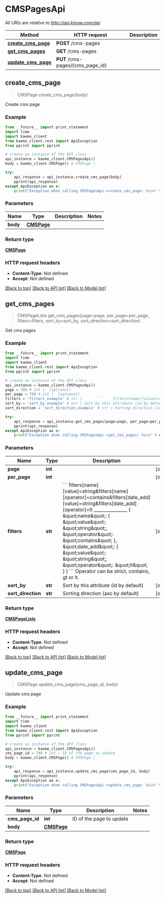 # CMSPagesApi

All URIs are relative to *http://api.kinow.com/api*

Method | HTTP request | Description
------------- | ------------- | -------------
[**create_cms_page**](#create_cms_page) | **POST** /cms-pages | 
[**get_cms_pages**](#get_cms_pages) | **GET** /cms-pages | 
[**update_cms_page**](#update_cms_page) | **PUT** /cms-pages/{cms_page_id} | 


## **create_cms_page**
> CMSPage create_cms_page(body)



Create cms page

### Example 
```python
from __future__ import print_statement
import time
import kaemo_client
from kaemo_client.rest import ApiException
from pprint import pprint

# create an instance of the API class
api_instance = kaemo_client.CMSPagesApi()
body = kaemo_client.CMSPage() # CMSPage | 

try: 
    api_response = api_instance.create_cms_page(body)
    pprint(api_response)
except ApiException as e:
    print("Exception when calling CMSPagesApi->create_cms_page: %s\n" % e)
```

### Parameters

Name | Type | Description  | Notes
------------- | ------------- | ------------- | -------------
 **body** | [**CMSPage**](#CMSPage)|  | 

### Return type

[**CMSPage**](#CMSPage)

### HTTP request headers

 - **Content-Type**: Not defined
 - **Accept**: Not defined

[[Back to top]](#) [[Back to API list]](#documentation-for-api-endpoints) [[Back to Model list]](#documentation-for-models)

## **get_cms_pages**
> CMSPageLists get_cms_pages(page=page, per_page=per_page, filters=filters, sort_by=sort_by, sort_direction=sort_direction)



Get cms pages

### Example 
```python
from __future__ import print_statement
import time
import kaemo_client
from kaemo_client.rest import ApiException
from pprint import pprint

# create an instance of the API class
api_instance = kaemo_client.CMSPagesApi()
page = 789 # int |  (optional)
per_page = 789 # int |  (optional)
filters = 'filters_example' # str |      ```     filters[name][value]=string&filters[name][operator]=contains&filters[date_add][value]=string&filters[date_add][operator]=lt     _______________      {     \"name\": {     \"value\": \"string\",     \"operator\": \"contains\"     },     \"date_add\": {     \"value\": \"string\",     \"operator\": \"lt\"     }     } ```     Operator can be strict, contains, gt or lt. (optional)
sort_by = 'sort_by_example' # str | Sort by this attribute (id by default) (optional)
sort_direction = 'sort_direction_example' # str | Sorting direction (asc by default) (optional)

try: 
    api_response = api_instance.get_cms_pages(page=page, per_page=per_page, filters=filters, sort_by=sort_by, sort_direction=sort_direction)
    pprint(api_response)
except ApiException as e:
    print("Exception when calling CMSPagesApi->get_cms_pages: %s\n" % e)
```

### Parameters

Name | Type | Description  | Notes
------------- | ------------- | ------------- | -------------
 **page** | **int**|  | [optional] 
 **per_page** | **int**|  | [optional] 
 **filters** | **str**|      &#x60;&#x60;&#x60;     filters[name][value]&#x3D;string&amp;filters[name][operator]&#x3D;contains&amp;filters[date_add][value]&#x3D;string&amp;filters[date_add][operator]&#x3D;lt     _______________      {     \&quot;name\&quot;: {     \&quot;value\&quot;: \&quot;string\&quot;,     \&quot;operator\&quot;: \&quot;contains\&quot;     },     \&quot;date_add\&quot;: {     \&quot;value\&quot;: \&quot;string\&quot;,     \&quot;operator\&quot;: \&quot;lt\&quot;     }     } &#x60;&#x60;&#x60;     Operator can be strict, contains, gt or lt. | [optional] 
 **sort_by** | **str**| Sort by this attribute (id by default) | [optional] 
 **sort_direction** | **str**| Sorting direction (asc by default) | [optional] 

### Return type

[**CMSPageLists**](#CMSPageLists)

### HTTP request headers

 - **Content-Type**: Not defined
 - **Accept**: Not defined

[[Back to top]](#) [[Back to API list]](#documentation-for-api-endpoints) [[Back to Model list]](#documentation-for-models)

## **update_cms_page**
> CMSPage update_cms_page(cms_page_id, body)



Update cms page

### Example 
```python
from __future__ import print_statement
import time
import kaemo_client
from kaemo_client.rest import ApiException
from pprint import pprint

# create an instance of the API class
api_instance = kaemo_client.CMSPagesApi()
cms_page_id = 789 # int | ID of the page to update
body = kaemo_client.CMSPage() # CMSPage | 

try: 
    api_response = api_instance.update_cms_page(cms_page_id, body)
    pprint(api_response)
except ApiException as e:
    print("Exception when calling CMSPagesApi->update_cms_page: %s\n" % e)
```

### Parameters

Name | Type | Description  | Notes
------------- | ------------- | ------------- | -------------
 **cms_page_id** | **int**| ID of the page to update | 
 **body** | [**CMSPage**](#CMSPage)|  | 

### Return type

[**CMSPage**](#CMSPage)

### HTTP request headers

 - **Content-Type**: Not defined
 - **Accept**: Not defined

[[Back to top]](#) [[Back to API list]](#documentation-for-api-endpoints) [[Back to Model list]](#documentation-for-models)

